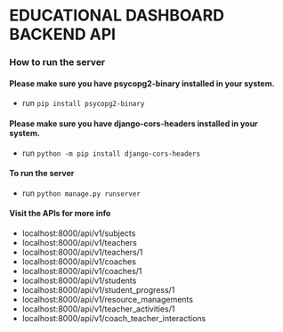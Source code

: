 # EDUCATIONAL DASHBOARD BACKEND API

### How to run the server
#### Please make sure you have psycopg2-binary installed in your system.
- run `pip install psycopg2-binary`

#### Please make sure you have django-cors-headers installed in your system.
- run `python -m pip install django-cors-headers`

#### To run the server
- run `python manage.py runserver`

#### Visit the APIs for more info
- localhost:8000/api/v1/subjects
- localhost:8000/api/v1/teachers
- localhost:8000/api/v1/teachers/1 
- localhost:8000/api/v1/coaches
- localhost:8000/api/v1/coaches/1
- localhost:8000/api/v1/students
- localhost:8000/api/v1/student_progress/1
- localhost:8000/api/v1/resource_managements
- localhost:8000/api/v1/teacher_activities/1
- localhost:8000/api/v1/coach_teacher_interactions